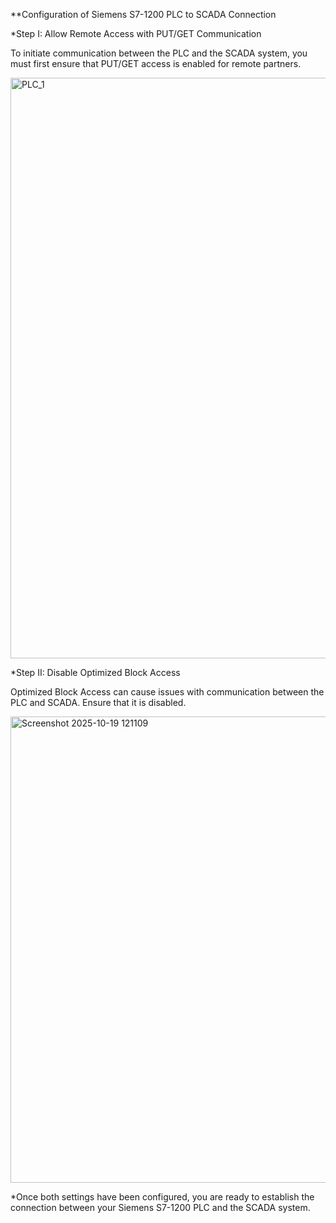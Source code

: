 **Configuration of Siemens S7-1200 PLC to SCADA Connection

*Step I: Allow Remote Access with PUT/GET Communication

To initiate communication between the PLC and the SCADA system, you must first ensure that PUT/GET access is enabled for remote partners.

<img width="1415" height="929" alt="PLC_1" src="https://github.com/user-attachments/assets/10a6a381-fbea-48d3-8583-cda39d845735" />

*Step II: Disable Optimized Block Access

Optimized Block Access can cause issues with communication between the PLC and SCADA. Ensure that it is disabled.

<img width="1413" height="746" alt="Screenshot 2025-10-19 121109" src="https://github.com/user-attachments/assets/b95b4e2f-6e32-4da1-838a-15b69d49b30b" />

*Once both settings have been configured, you are ready to establish the connection between your Siemens S7-1200 PLC and the SCADA system.
